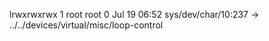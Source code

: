 lrwxrwxrwx 1 root root 0 Jul 19 06:52 sys/dev/char/10:237 -> ../../devices/virtual/misc/loop-control
